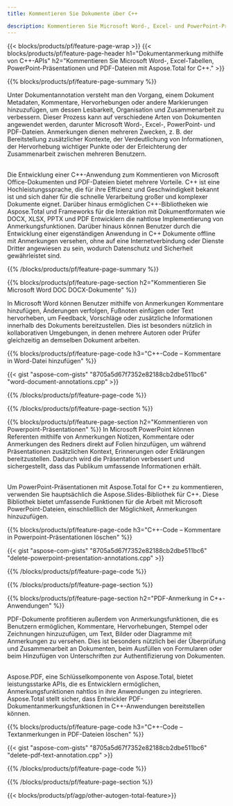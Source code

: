 ```yaml
---
title: Kommentieren Sie Dokumente über C++ 

description: Kommentieren Sie Microsoft Word-, Excel- und PowerPoint-Präsentationen sowie PDF-Dateien über Ihre C++-Anwendung. Verwalten Sie Anmerkungen ganz einfach.
---
```


{{< blocks/products/pf/feature-page-wrap >}}
{{< blocks/products/pf/feature-page-header h1="Dokumentanmerkung mithilfe von C++-APIs" h2="Kommentieren Sie Microsoft Word-, Excel-Tabellen, PowerPoint-Präsentationen und PDF-Dateien mit Aspose.Total for C++." >}}

{{% blocks/products/pf/feature-page-summary %}}


Unter Dokumentannotation versteht man den Vorgang, einem Dokument Metadaten, Kommentare, Hervorhebungen oder andere Markierungen hinzuzufügen, um dessen Lesbarkeit, Organisation und Zusammenarbeit zu verbessern. Dieser Prozess kann auf verschiedene Arten von Dokumenten angewendet werden, darunter Microsoft Word-, Excel-, PowerPoint- und PDF-Dateien. Anmerkungen dienen mehreren Zwecken, z. B. der Bereitstellung zusätzlicher Kontexte, der Verdeutlichung von Informationen, der Hervorhebung wichtiger Punkte oder der Erleichterung der Zusammenarbeit zwischen mehreren Benutzern. <br /><br />

Die Entwicklung einer C++-Anwendung zum Kommentieren von Microsoft Office-Dokumenten und PDF-Dateien bietet mehrere Vorteile. C++ ist eine Hochleistungssprache, die für ihre Effizienz und Geschwindigkeit bekannt ist und sich daher für die schnelle Verarbeitung großer und komplexer Dokumente eignet. Darüber hinaus ermöglichen C++-Bibliotheken wie Aspose.Total und Frameworks für die Interaktion mit Dokumentformaten wie DOCX, XLSX, PPTX und PDF Entwicklern die nahtlose Implementierung von Anmerkungsfunktionen. Darüber hinaus können Benutzer durch die Entwicklung einer eigenständigen Anwendung in C++ Dokumente offline mit Anmerkungen versehen, ohne auf eine Internetverbindung oder Dienste Dritter angewiesen zu sein, wodurch Datenschutz und Sicherheit gewährleistet sind. 

{{% /blocks/products/pf/feature-page-summary  %}}

{{% blocks/products/pf/feature-page-section  h2="Kommentieren Sie Microsoft Word DOC DOCX-Dokumente" %}}

In Microsoft Word können Benutzer mithilfe von Anmerkungen Kommentare hinzufügen, Änderungen verfolgen, Fußnoten einfügen oder Text hervorheben, um Feedback, Vorschläge oder zusätzliche Informationen innerhalb des Dokuments bereitzustellen. Dies ist besonders nützlich in kollaborativen Umgebungen, in denen mehrere Autoren oder Prüfer gleichzeitig an demselben Dokument arbeiten.

{{% blocks/products/pf/feature-page-code h3="C++-Code – Kommentare in Word-Datei hinzufügen" %}}

{{< gist "aspose-com-gists" "8705a5d67f7352e82188cb2dbe511bc6" "word-document-annotations.cpp" >}}

{{% /blocks/products/pf/feature-page-code  %}}


{{% /blocks/products/pf/feature-page-section %}}

{{% blocks/products/pf/feature-page-section  h2="Kommentieren von Powerpoint-Präsentationen" %}}
In Microsoft PowerPoint können Referenten mithilfe von Anmerkungen Notizen, Kommentare oder Anmerkungen des Redners direkt auf Folien hinzufügen, um während Präsentationen zusätzlichen Kontext, Erinnerungen oder Erklärungen bereitzustellen. Dadurch wird die Präsentation verbessert und sichergestellt, dass das Publikum umfassende Informationen erhält.<br /><br />

Um PowerPoint-Präsentationen mit Aspose.Total for C++ zu kommentieren, verwenden Sie hauptsächlich die Aspose.Slides-Bibliothek für C++. Diese Bibliothek bietet umfassende Funktionen für die Arbeit mit Microsoft PowerPoint-Dateien, einschließlich der Möglichkeit, Anmerkungen hinzuzufügen.<br />

{{% blocks/products/pf/feature-page-code h3="C++-Code – Kommentare in Powerpoint-Präsentationen löschen" %}}

{{< gist "aspose-com-gists" "8705a5d67f7352e82188cb2dbe511bc6" "delete-powerpoint-presentation-annotations.cpp" >}}

{{% /blocks/products/pf/feature-page-code  %}}

{{% /blocks/products/pf/feature-page-section %}}

{{% blocks/products/pf/feature-page-section  h2="PDF-Anmerkung in C++-Anwendungen" %}}

PDF-Dokumente profitieren außerdem von Anmerkungsfunktionen, die es Benutzern ermöglichen, Kommentare, Hervorhebungen, Stempel oder Zeichnungen hinzuzufügen, um Text, Bilder oder Diagramme mit Anmerkungen zu versehen. Dies ist besonders nützlich bei der Überprüfung und Zusammenarbeit an Dokumenten, beim Ausfüllen von Formularen oder beim Hinzufügen von Unterschriften zur Authentifizierung von Dokumenten. <br /><br />

Aspose.PDF, eine Schlüsselkomponente von Aspose.Total, bietet leistungsstarke APIs, die es Entwicklern ermöglichen, Anmerkungsfunktionen nahtlos in ihre Anwendungen zu integrieren. Aspose.Total stellt sicher, dass Entwickler PDF-Dokumentanmerkungsfunktionen in C++-Anwendungen bereitstellen können.

{{% blocks/products/pf/feature-page-code h3="C++-Code – Textanmerkungen in PDF-Dateien löschen" %}}

{{< gist "aspose-com-gists" "8705a5d67f7352e82188cb2dbe511bc6" "delete-pdf-text-annotation.cpp" >}}

{{% /blocks/products/pf/feature-page-code  %}}

{{% /blocks/products/pf/feature-page-section %}}

{{< blocks/products/pf/agp/other-autogen-total-feature>}}